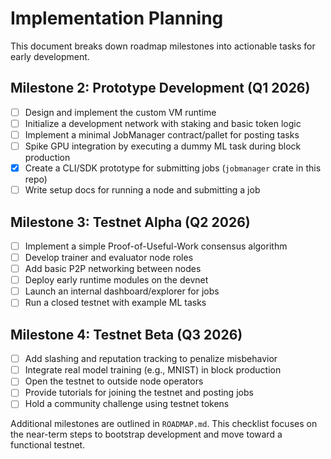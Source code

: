 # Implementation Planning

This document breaks down roadmap milestones into actionable tasks for early development.

## Milestone 2: Prototype Development (Q1 2026)
- [ ] Design and implement the custom VM runtime
- [ ] Initialize a development network with staking and basic token logic
- [ ] Implement a minimal JobManager contract/pallet for posting tasks
- [ ] Spike GPU integration by executing a dummy ML task during block production
- [x] Create a CLI/SDK prototype for submitting jobs (`jobmanager` crate in this repo)
- [ ] Write setup docs for running a node and submitting a job

## Milestone 3: Testnet Alpha (Q2 2026)
- [ ] Implement a simple Proof-of-Useful-Work consensus algorithm
- [ ] Develop trainer and evaluator node roles
- [ ] Add basic P2P networking between nodes
- [ ] Deploy early runtime modules on the devnet
- [ ] Launch an internal dashboard/explorer for jobs
- [ ] Run a closed testnet with example ML tasks

## Milestone 4: Testnet Beta (Q3 2026)
- [ ] Add slashing and reputation tracking to penalize misbehavior
- [ ] Integrate real model training (e.g., MNIST) in block production
- [ ] Open the testnet to outside node operators
- [ ] Provide tutorials for joining the testnet and posting jobs
- [ ] Hold a community challenge using testnet tokens

Additional milestones are outlined in `ROADMAP.md`. This checklist focuses on the near-term steps to bootstrap development and move toward a functional testnet.
